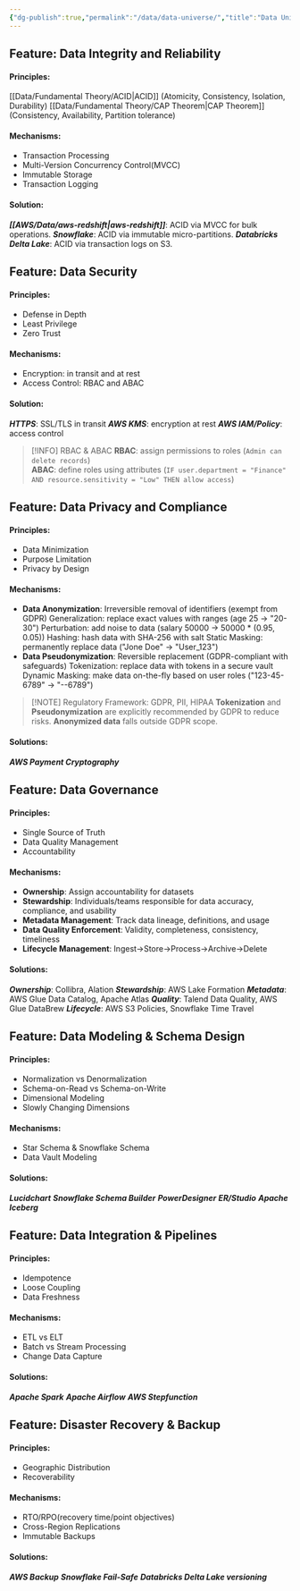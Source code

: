 ```yaml
---
{"dg-publish":true,"permalink":"/data/data-universe/","title":"Data Universe"}
---
```


## Feature: Data Integrity and Reliability
#### Principles: 
[[Data/Fundamental Theory/ACID\|ACID]] (Atomicity, Consistency, Isolation, Durability)
[[Data/Fundamental Theory/CAP Theorem\|CAP Theorem]] (Consistency, Availability, Partition tolerance)
#### Mechanisms:
- Transaction Processing
- Multi-Version Concurrency Control(MVCC)
- Immutable Storage
- Transaction Logging
#### Solution: 
***[[AWS/Data/aws-redshift\|aws-redshift]]***: ACID via MVCC for bulk operations.
***Snowflake***: ACID via immutable micro-partitions.
***Databricks Delta Lake***: ACID via transaction logs on S3.

## Feature: Data Security
#### Principles: 
- Defense in Depth
- Least Privilege
- Zero Trust
#### Mechanisms:
- Encryption: in transit and at rest
- Access Control: RBAC and ABAC
#### Solution:
***HTTPS***: SSL/TLS in transit
***AWS KMS***: encryption at rest
***AWS IAM/Policy***: access control
>[!INFO] RBAC & ABAC
>**RBAC**: assign permissions to roles (`Admin can delete records`) \
  **ABAC**: define roles using attributes (`IF user.department = "Finance" AND resource.sensitivity = "Low" THEN allow access`)

## Feature: Data Privacy and Compliance
#### Principles: 
- Data Minimization
- Purpose Limitation
- Privacy by Design
#### Mechanisms:
- **Data Anonymization**: Irreversible removal of identifiers (exempt from GDPR)
	Generalization: replace exact values with ranges (age 25 -> "20-30")
	Perturbation: add noise to data (salary 50000 -> 50000 * (0.95, 0.05))
	Hashing: hash data with SHA-256 with salt
	Static Masking: permanently replace data ("Jone Doe" -> "User_123")
- **Data Pseudonymization**: Reversible replacement (GDPR-compliant with safeguards)
	Tokenization: replace data with tokens in a secure vault
	Dynamic Masking: make data on-the-fly based on user roles ("123-45-6789" → "--6789")	

> [!NOTE] Regulatory Framework: GDPR, PII, HIPAA
> **Tokenization** and **Pseudonymization** are explicitly recommended by GDPR to reduce risks.
> **Anonymized data** falls outside GDPR scope.
#### Solutions:
***AWS Payment Cryptography***
## Feature: Data Governance
#### Principles:
- Single Source of Truth
- Data Quality Management
- Accountability
#### Mechanisms:
- **Ownership**: Assign accountability for datasets
- **Stewardship**: Individuals/teams responsible for data accuracy, compliance, and usability
- **Metadata Management**: Track data lineage, definitions, and usage
- **Data Quality Enforcement**: Validity, completeness, consistency, timeliness
- **Lifecycle Management**: Ingest->Store->Process->Archive->Delete
#### Solutions:  
***Ownership***: Collibra, Alation
***Stewardship***: AWS Lake Formation
***Metadata***: AWS Glue Data Catalog, Apache Atlas
***Quality***: Talend Data Quality, AWS Glue DataBrew
***Lifecycle***: AWS S3 Policies, Snowflake Time Travel

## Feature: Data Modeling & Schema Design
#### Principles: 
- Normalization vs Denormalization 
- Schema-on-Read vs Schema-on-Write 
- Dimensional Modeling
- Slowly Changing Dimensions
#### Mechanisms:
- Star Schema & Snowflake Schema
- Data Vault Modeling
#### Solutions:
***Lucidchart***
***Snowflake Schema Builder***
***PowerDesigner***
***ER/Studio***
***Apache Iceberg***
## Feature: Data Integration & Pipelines
#### Principles: 
- Idempotence
- Loose Coupling
- Data Freshness
#### Mechanisms:
- ETL vs ELT 
- Batch vs Stream Processing 
- Change Data Capture
#### Solutions: 
***Apache Spark***
***Apache Airflow***
***AWS Stepfunction***

## Feature: Disaster Recovery & Backup
#### Principles: 
- Geographic Distribution
- Recoverability
#### Mechanisms:
- RTO/RPO(recovery time/point objectives)
- Cross-Region Replications
- Immutable Backups
#### Solutions: 
***AWS Backup***
***Snowflake Fail-Safe***
***Databricks Delta Lake versioning***



































